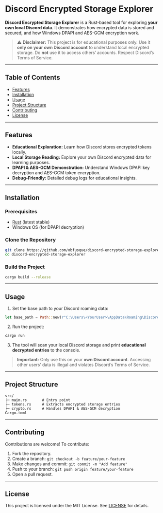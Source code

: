 # Discord Encrypted Storage Explorer

**Discord Encrypted Storage Explorer** is a Rust-based tool for exploring **your own local Discord data**. It demonstrates how encrypted data is stored and secured, and how Windows DPAPI and AES-GCM encryption work.

> ⚠️ **Disclaimer:** This project is for educational purposes only. Use it **only on your own Discord account** to understand local encrypted storage. Do **not** use it to access others’ accounts. Respect Discord’s Terms of Service.

---

## Table of Contents

* [Features](#features)
* [Installation](#installation)
* [Usage](#usage)
* [Project Structure](#project-structure)
* [Contributing](#contributing)
* [License](#license)

---

## Features

* **Educational Exploration:** Learn how Discord stores encrypted tokens locally.
* **Local Storage Reading:** Explore your own Discord encrypted data for learning purposes.
* **DPAPI & AES-GCM Demonstration:** Understand Windows DPAPI key decryption and AES-GCM token encryption.
* **Debug-Friendly:** Detailed debug logs for educational insights.

---

## Installation

### Prerequisites

* [Rust](https://www.rust-lang.org/tools/install) (latest stable)
* Windows OS (for DPAPI decryption)

### Clone the Repository

```bash
git clone https://github.com/obfusque/discord-encrypted-storage-explorer.git
cd discord-encrypted-storage-explorer
```

### Build the Project

```bash
cargo build --release
```

---

## Usage

1. Set the base path to your Discord roaming data:

```rust
let base_path = Path::new(r"C:\Users\<YourUser>\AppData\Roaming\Discord");
```

2. Run the project:

```bash
cargo run
```

3. The tool will scan your local Discord storage and print **educational decrypted entries** to the console.

> **Important:** Only use this on your **own Discord account**. Accessing other users’ data is illegal and violates Discord’s Terms of Service.

---

## Project Structure

```
src/
├─ main.rs       # Entry point
├─ tokens.rs     # Extracts encrypted storage entries
├─ crypto.rs     # Handles DPAPI & AES-GCM decryption
Cargo.toml
```

---

## Contributing

Contributions are welcome! To contribute:

1. Fork the repository.
2. Create a branch: `git checkout -b feature/your-feature`
3. Make changes and commit: `git commit -m "Add feature"`
4. Push to your branch: `git push origin feature/your-feature`
5. Open a pull request.

---

## License

This project is licensed under the MIT License. See [LICENSE](LICENSE) for details.

